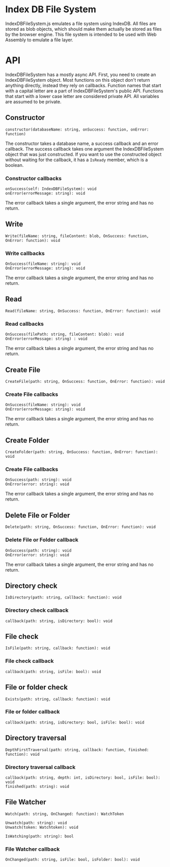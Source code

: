 # Index DB File System

IndexDBFileSystem.js emulates a file system using IndexDB. All files are stored as blob objects, which should make them actually be stored as files by the browser engine. This file system is intended to be used with Web Assembly to emulate a file layer.

# API

IndexDBFileSystem has a mostly async API. First, you need to create an IndexDBFileSystem object. Most functions on this object don't return anything directly, instead they rely on callbacks. Function names that start with a capital letter are a part of IndexDBFileSystem's public API. Functions that start with a lower case letter are considered private API. All variables are assumed to be private.

## Constructor
```
constructor(databaseName: string, onSuccess: function, onError: function)
```

The constructor takes a database name, a success callback and an error callback. The success callback takes one argument the IndexDBFileSystem object that was just constructed. If you want to use the constructed object without waiting for the callback, it has a ```IsReady``` member, which is a boolean.

### Constructor callbacks
```
onSuccess(self: IndexDBFileSystem): void
onError(errorMessage: string): void
```

The error callback takes a single argument, the error string and has no return.

## Write
```
Write(fileName: string, fileContent: blob, OnSuccess: function, OnError: function): void
```

### Write callbacks
```
OnSuccess(fileName: string): void
OnError(errorMessage: string): void
```

The error callback takes a single argument, the error string and has no return.

## Read
```
Read(fileName: string, OnSuccess: function, OnError: function): void
```

### Read callbacks
```
OnSuccess(filePath: string, fileContent: blob): void
OnError(errorMessage: string) : void
```

The error callback takes a single argument, the error string and has no return.

## Create File
```
CreateFile(path: string, OnSuccess: function, OnError: function): void
```

### Create File callbacks
```
OnSuccess(fileName: string): void
OnError(errorMessage: string): void
```

The error callback takes a single argument, the error string and has no return.

## Create Folder
```
CreateFolder(path: string, OnSuccess: function, OnError: function): void
```

### Create File callbacks
```
OnSuccess(path: string): void
OnError(error: string): void
```

The error callback takes a single argument, the error string and has no return.

## Delete File or Folder
```
Delete(path: string, OnSuccess: function, OnError: function): void
```

### Delete File or Folder callback
```
OnSuccess(path: string): void
OnError(error: string): void
```

The error callback takes a single argument, the error string and has no return.

## Directory check
```
IsDirectory(path: string, callback: function): void
```

### Directory check callback
```
callback(path: string, isDirectory: bool): void
```

## File check
```
IsFile(path: string, callback: function): void
```

### File check callback
```
callback(path: string, isFile: bool): void
```

## File or folder check
```
Exists(path: string, callback: function): void
```

### File or folder callback
```
callback(path: string, isDirectory: bool, isFile: bool): void
```

## Directory traversal
```
DepthFirstTraversal(path: string, callback: function, finished: function): void
```

### Directory traversal callback
```
callback(path: string, depth: int, isDirectory: bool, isFile: bool): void
finished(path: string): void
```

## File Watcher
```
Watch(path: string, OnChanged: function): WatchToken
```

```
Unwatch(path: string): void
Unwatch(token: Watchtoken): void
```

```
IsWatching(path: string): bool
```

### File Watcher callback
```
OnChanged(path: string, isFile: bool, isFolder: bool): void
```
